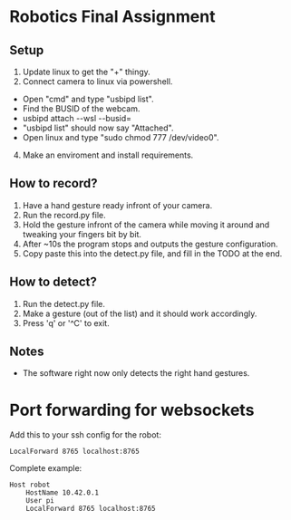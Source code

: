 # Robotics Final Assignment

## Setup
1. Update linux to get the "+" thingy.
2. Connect camera to linux via powershell.
 - Open "cmd" and type "usbipd list".
 - Find the BUSID of the webcam.
 - usbipd attach --wsl --busid=<BUSID>
 - "usbipd list" should now say "Attached".
 - Open linux and type "sudo chmod 777 /dev/video0".
4. Make an enviroment and install requirements.

## How to record?
1. Have a hand gesture ready infront of your camera.
2. Run the record.py file.
3. Hold the gesture infront of the camera while moving it around and tweaking
your fingers bit by bit.
4. After ~10s the program stops and outputs the gesture configuration.
5. Copy paste this into the detect.py file, and fill in the TODO at the end.

## How to detect?
1. Run the detect.py file.
2. Make a gesture (out of the list) and it should work accordingly.
3. Press 'q' or '^C' to exit.

## Notes
- The software right now only detects the right hand gestures.


# Port forwarding for websockets
Add this to your ssh config for the robot:
```
LocalForward 8765 localhost:8765 
```

Complete example:
```
Host robot
    HostName 10.42.0.1
    User pi
    LocalForward 8765 localhost:8765 
```